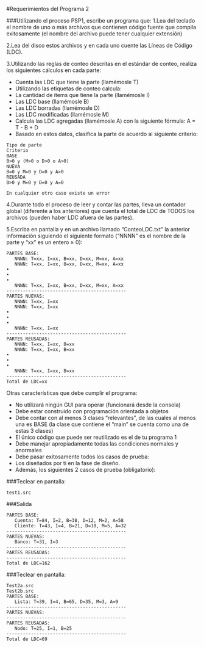 #Requerimientos del Programa 2

###Utilizando el proceso PSP1, escribe un programa que:
1.Lea del teclado el nombre de uno o más archivos que contienen código fuente que compila exitosamente (el nombre del archivo puede tener cualquier extensión)

2.Lea del disco estos archivos y en cada uno cuente las Líneas de Código (LDC).

3.Utilizando las reglas de conteo descritas en el estándar de conteo, realiza los siguientes cálculos en cada parte:
- Cuenta las LDC que tiene la parte (llamémosle T)
- Utilizando las etiquetas de conteo calcula:
- La cantidad de ítems que tiene la parte (llamémosle I)
- Las LDC base (llamémosle B)
- Las LDC borradas (llamémosle D)
- Las LDC modificadas (llamémosle M)
- Calcula las LDC agregadas (llamémosle A) con la siguiente fórmula: A = T - B + D
- Basado en estos datos, clasifica la parte de acuerdo al siguiente criterio:

```
Tipo de parte
Criterio
BASE
B>0 y (M>0 o D>0 o A>0)
NUEVA
B=0 y M=0 y D=0 y A>0
REUSADA
B>0 y M=0 y D=0 y A=0

En cualquier otro caso existe un error
```

4.Durante todo el proceso de leer y contar las partes, lleva un contador global (diferente a los anteriores) que cuenta el total de LDC de TODOS los archivos (pueden haber LDC afuera de las partes).

5.Escriba en pantalla y en un archivo llamado “ConteoLDC.txt” la anterior información siguiendo el siguiente formato (“NNNN” es el nombre de la parte y “xx” es un entero ≥ 0):

```
PARTES BASE:
   NNNN: T=xx, I=xx, B=xx, D=xx, M=xx, A=xx
   NNNN: T=xx, I=xx, B=xx, D=xx, M=xx, A=xx
•
•	 
•	 
   NNNN: T=xx, I=xx, B=xx, D=xx, M=xx, A=xx
--------------------------------------------
PARTES NUEVAS:
   NNNN: T=xx, I=xx
   NNNN: T=xx, I=xx
•
•	 
•	 
   NNNN: T=xx, I=xx
--------------------------------------------
PARTES REUSADAS:
   NNNN: T=xx, I=xx, B=xx
   NNNN: T=xx, I=xx, B=xx
•
•	 
•	 
   NNNN: T=xx, I=xx, B=xx
--------------------------------------------
Total de LDC=xx
```

Otras características que debe cumplir el programa:

- No utilizará ningún GUI para operar (funcionará desde la consola)
- Debe estar construido con programación orientada a objetos
- Debe contar con al menos 3 clases “relevantes”, de las cuales al menos una es BASE (la clase que contiene el “main” se cuenta como una de estas 3 clases)
- El único código que puede ser reutilizado es el de tu programa 1
- Debe manejar apropiadamente todas las condiciones normales y anormales
- Debe pasar exitosamente todos los casos de prueba:
- Los diseñados por ti en la fase de diseño.
- Además, los siguientes 2 casos de prueba (obligatorio):


###Teclear en pantalla:
```
test1.src
```
###Salida
```
PARTES BASE:
   Cuenta: T=84, I=2, B=38, D=12, M=2, A=58
   Cliente: T=43, I=4, B=21, D=10, M=5, A=32
--------------------------------------------
PARTES NUEVAS:
   Banco: T=31, I=3
--------------------------------------------
PARTES REUSADAS:
--------------------------------------------
Total de LDC=162
```

###Teclear en pantalla:
```
Test2a.src
Test2b.src
PARTES BASE:
   Lista: T=39, I=4, B=65, D=35, M=3, A=9
--------------------------------------------
PARTES NUEVAS:
--------------------------------------------
PARTES REUSADAS:
   Nodo: T=25, I=1, B=25
--------------------------------------------
Total de LDC=69
```
